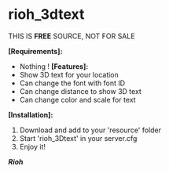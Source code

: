 # rioh_3dtext
THIS IS **FREE** SOURCE, NOT FOR SALE

**[Requirements]:**
- Nothing !
**[Features]:**
- Show 3D text for your location
- Can change the font with font ID
- Can change distance to show 3D text
- Can change color and scale for text

**[Installation]:**

1. Download and add to your 'resource' folder
2. Start 'rioh_3Dtext' in your server.cfg
3. Enjoy it!

***Rioh***

